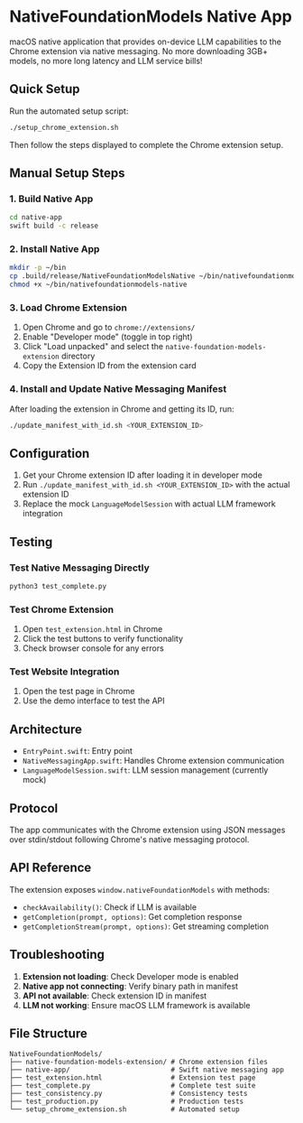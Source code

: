 # NativeFoundationModels Native App

macOS native application that provides on-device LLM capabilities to the Chrome extension via native messaging.
No more downloading 3GB+ models, no more long latency and LLM service bills! 

## Quick Setup

Run the automated setup script:
```bash
./setup_chrome_extension.sh
```
Then follow the steps displayed to complete the Chrome extension setup.

## Manual Setup Steps

### 1. Build Native App
```bash
cd native-app
swift build -c release
```

### 2. Install Native App
```bash
mkdir -p ~/bin
cp .build/release/NativeFoundationModelsNative ~/bin/nativefoundationmodels-native
chmod +x ~/bin/nativefoundationmodels-native
```

### 3. Load Chrome Extension
1. Open Chrome and go to `chrome://extensions/`
2. Enable "Developer mode" (toggle in top right)
3. Click "Load unpacked" and select the `native-foundation-models-extension` directory
4. Copy the Extension ID from the extension card

### 4. Install and Update Native Messaging Manifest
After loading the extension in Chrome and getting its ID, run:
```bash
./update_manifest_with_id.sh <YOUR_EXTENSION_ID>
```

## Configuration

1. Get your Chrome extension ID after loading it in developer mode
2. Run `./update_manifest_with_id.sh <YOUR_EXTENSION_ID>` with the actual extension ID
3. Replace the mock `LanguageModelSession` with actual LLM framework integration

## Testing

### Test Native Messaging Directly
```bash
python3 test_complete.py
```

### Test Chrome Extension
1. Open `test_extension.html` in Chrome
2. Click the test buttons to verify functionality
3. Check browser console for any errors

### Test Website Integration  
1. Open the test page in Chrome
2. Use the demo interface to test the API

## Architecture

- `EntryPoint.swift`: Entry point
- `NativeMessagingApp.swift`: Handles Chrome extension communication
- `LanguageModelSession.swift`: LLM session management (currently mock)

## Protocol

The app communicates with the Chrome extension using JSON messages over stdin/stdout following Chrome's native messaging protocol.

## API Reference

The extension exposes `window.nativeFoundationModels` with methods:
- `checkAvailability()`: Check if LLM is available
- `getCompletion(prompt, options)`: Get completion response
- `getCompletionStream(prompt, options)`: Get streaming completion

## Troubleshooting

1. **Extension not loading**: Check Developer mode is enabled
2. **Native app not connecting**: Verify binary path in manifest
3. **API not available**: Check extension ID in manifest
4. **LLM not working**: Ensure macOS LLM framework is available

## File Structure

```
NativeFoundationModels/
├── native-foundation-models-extension/ # Chrome extension files
├── native-app/                         # Swift native messaging app
├── test_extension.html                 # Extension test page
├── test_complete.py                    # Complete test suite
├── test_consistency.py                 # Consistency tests
├── test_production.py                  # Production tests
└── setup_chrome_extension.sh           # Automated setup
```